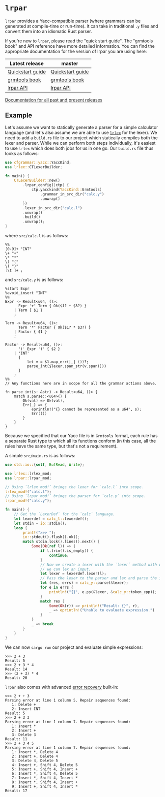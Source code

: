 # `lrpar`

`lrpar` provides a Yacc-compatible parser (where grammars can be generated at
compile-time or run-time). It can take in traditional `.y` files and convert
them into an idiomatic Rust parser.

If you're new to `lrpar`, please read the "quick start guide". The "grmtools
book" and API reference have more detailed information.  You can find the
appropriate documentation for the version of lrpar you are using here:

| Latest release                          | master |
|-----------------------------------------|--------|
| [Quickstart guide](https://softdevteam.github.io/grmtools/latest_release/book/quickstart.html) | [Quickstart guide](https://softdevteam.github.io/grmtools/master/book/quickstart.html) |
| [grmtools book](https://softdevteam.github.io/grmtools/latest_release/book/) | [grmtools book](https://softdevteam.github.io/grmtools/master/book) |
| [lrpar API](https://docs.rs/lrpar/)         | [lrpar API](https://softdevteam.github.io/grmtools/master/api/lrpar/)         |

[Documentation for all past and present releases](https://softdevteam.github.io/grmtools/)


## Example

Let's assume we want to statically generate a parser for a simple calculator
language (and let's also assume we are able to use
[`lrlex`](https://crates.io/crates/lrlex) for the lexer). We need to add a
`build.rs` file to our project which statically compiles both the lexer and
parser. While we can perform both steps individually, it's easiest to use
`lrlex` which does both jobs for us in one go. Our `build.rs` file thus looks
as follows:

```rust
use cfgrammar::yacc::YaccKind;
use lrlex::CTLexerBuilder;

fn main() {
    CTLexerBuilder::new()
        .lrpar_config(|ctp| {
            ctp.yacckind(YaccKind::Grmtools)
                .grammar_in_src_dir("calc.y")
                .unwrap()
        })
        .lexer_in_src_dir("calc.l")
        .unwrap()
        .build()
        .unwrap();
}
```

where `src/calc.l` is as follows:

```
%%
[0-9]+ "INT"
\+ "+"
\* "*"
\( "("
\) ")"
[\t ]+ ;
```

and `src/calc.y` is as follows:

```
%start Expr
%avoid_insert "INT"
%%
Expr -> Result<u64, ()>:
      Expr '+' Term { Ok($1? + $3?) }
    | Term { $1 }
    ;

Term -> Result<u64, ()>:
      Term '*' Factor { Ok($1? * $3?) }
    | Factor { $1 }
    ;

Factor -> Result<u64, ()>:
      '(' Expr ')' { $2 }
    | 'INT'
      {
          let v = $1.map_err(|_| ())?;
          parse_int($lexer.span_str(v.span()))
      }
    ;
%%
// Any functions here are in scope for all the grammar actions above.

fn parse_int(s: &str) -> Result<u64, ()> {
    match s.parse::<u64>() {
        Ok(val) => Ok(val),
        Err(_) => {
            eprintln!("{} cannot be represented as a u64", s);
            Err(())
        }
    }
}
```

Because we specified that our Yacc file is in `Grmtools` format, each rule has a
separate Rust type to which all its functions conform (in this case, all the
rules have the same type, but that's not a requirement).

A simple `src/main.rs` is as follows:

```rust
use std::io::{self, BufRead, Write};

use lrlex::lrlex_mod;
use lrpar::lrpar_mod;

// Using `lrlex_mod!` brings the lexer for `calc.l` into scope.
lrlex_mod!("calc.l");
// Using `lrpar_mod!` brings the parser for `calc.y` into scope.
lrpar_mod!("calc.y");

fn main() {
    // Get the `LexerDef` for the `calc` language.
    let lexerdef = calc_l::lexerdef();
    let stdin = io::stdin();
    loop {
        print!(">>> ");
        io::stdout().flush().ok();
        match stdin.lock().lines().next() {
            Some(Ok(ref l)) => {
                if l.trim().is_empty() {
                    continue;
                }
                // Now we create a lexer with the `lexer` method with which
                // we can lex an input.
                let lexer = lexerdef.lexer(l);
                // Pass the lexer to the parser and lex and parse the input.
                let (res, errs) = calc_y::parse(&lexer);
                for e in errs {
                    println!("{}", e.pp(&lexer, &calc_y::token_epp));
                }
                match res {
                    Some(Ok(r)) => println!("Result: {}", r),
                    _ => eprintln!("Unable to evaluate expression.")
                }
            }
            _ => break
        }
    }
}
```

We can now `cargo run` our project and evaluate simple expressions:

```
>>> 2 + 3
Result: 5
>>> 2 + 3 * 4
Result: 14
>>> (2 + 3) * 4
Result: 20
```

`lrpar` also comes with advanced [error
recovery](https://softdevteam.github.io/grmtools/master/book/errorrecovery.html) built-in:

```
>>> 2 + + 3
Parsing error at line 1 column 5. Repair sequences found:
   1: Delete +
   2: Insert INT
Result: 5
>>> 2 + 3 3
Parsing error at line 1 column 7. Repair sequences found:
   1: Insert *
   2: Insert +
   3: Delete 3
Result: 11
>>> 2 + 3 4 5
Parsing error at line 1 column 7. Repair sequences found:
   1: Insert *, Delete 4
   2: Insert +, Delete 4
   3: Delete 4, Delete 5
   4: Insert +, Shift 4, Delete 5
   5: Insert +, Shift 4, Insert +
   6: Insert *, Shift 4, Delete 5
   7: Insert *, Shift 4, Insert *
   8: Insert *, Shift 4, Insert +
   9: Insert +, Shift 4, Insert *
Result: 17
```

